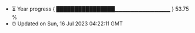 - ⏳ Year progress { ████████████████▁▁▁▁▁▁▁▁▁▁▁▁▁▁ } 53.75 %
- ⏰ Updated on Sun, 16 Jul 2023 04:22:11 GMT

